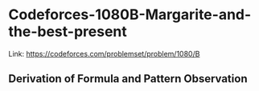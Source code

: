 # Codeforces-1080B-Margarite-and-the-best-present
Link: https://codeforces.com/problemset/problem/1080/B
## Derivation of Formula and Pattern Observation
